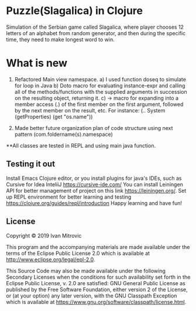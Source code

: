 #                                              Puzzle(Slagalica) in Clojure
Simulation of the Serbian game called Slagalica,
where player chooses 12 letters of an alphabet from random generator, and then
during the specific time, they need to make longest word to win.


# What is new

1. Refactored Main view namespace. 
   a) I used function doseq to simulate for loop in Java
   b) Doto macro for evaluating instance-expr and calling all of the methods/functions
      with the supplied arguments in succession on the resulting object, returning it.
   c) -> macro for expanding into a member access (.) of the first member on the first argument, 
      followed by the next member on the result, etc. For instance:
      (.. System (getProperties) (get "os.name"))

2. Made better future organization plan of code structure using next pattern (com.foldername(s).namespace)  


**All classes are tested in REPL and using main java function.


## Testing it out
Install Emacs Clojure editor, or you install plugins for java's IDEs, such as Cursive for Idea InteliiJ https://cursive-ide.com/
You can install Leiningen API for better management of project on this link https://leiningen.org/.
Set up REPL environment for better learning and testing  https://clojure.org/guides/repl/introduction
Happy learning and have fun!

## License

Copyright © 2019 Ivan Mitrovic

This program and the accompanying materials are made available under the
terms of the Eclipse Public License 2.0 which is available at
http://www.eclipse.org/legal/epl-2.0.

This Source Code may also be made available under the following Secondary
Licenses when the conditions for such availability set forth in the Eclipse
Public License, v. 2.0 are satisfied: GNU General Public License as published by
the Free Software Foundation, either version 2 of the License, or (at your
option) any later version, with the GNU Classpath Exception which is available
at https://www.gnu.org/software/classpath/license.html.
